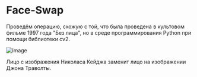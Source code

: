# Face-Swap
Проведём операцию, схожую с той, что была проведена в культовом фильме 1997 года "Без лица", но в среде программирования Python при помощи библиотеки cv2.

![image](https://user-images.githubusercontent.com/108614519/177038128-a7a79a81-3fb4-4bdf-babb-a5a6e4f3ca67.png)

Лицо с изображения Николаса Кейджа заменит лицо на изображении Джона Траволты.
